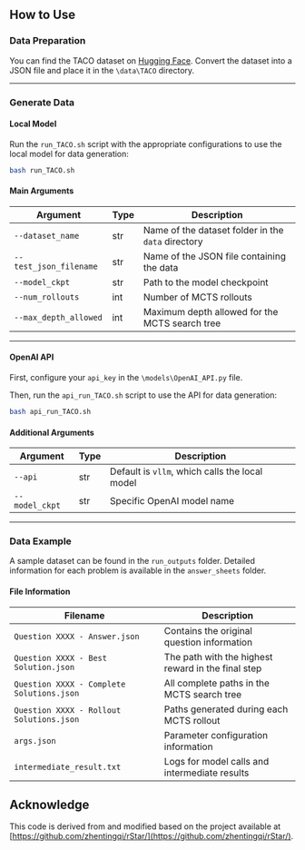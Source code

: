 ## How to Use

### Data Preparation

You can find the TACO dataset on [Hugging Face](https://huggingface.co/datasets/BAAI/TACO). Convert the dataset into a JSON file and place it in the `\data\TACO` directory.

---

### Generate Data

#### Local Model

Run the `run_TACO.sh` script with the appropriate configurations to use the local model for data generation:

```bash
bash run_TACO.sh
```

#### Main Arguments

| Argument              | Type   | Description                             |
|-----------------------|--------|-----------------------------------------|
| `--dataset_name`      | str    | Name of the dataset folder in the `data` directory |
| `--test_json_filename`| str    | Name of the JSON file containing the data |
| `--model_ckpt`        | str    | Path to the model checkpoint            |
| `--num_rollouts`      | int    | Number of MCTS rollouts                 |
| `--max_depth_allowed` | int    | Maximum depth allowed for the MCTS search tree |

---

#### OpenAI API

First, configure your `api_key` in the `\models\OpenAI_API.py` file. 

Then, run the `api_run_TACO.sh` script to use the API for data generation:

```bash
bash api_run_TACO.sh
```

#### Additional Arguments

| Argument              | Type   | Description                             |
|-----------------------|--------|-----------------------------------------|
| `--api`               | str    | Default is `vllm`, which calls the local model |
| `--model_ckpt`        | str    | Specific OpenAI model name              |

--- 

### Data Example

A sample dataset can be found in the `run_outputs` folder. Detailed information for each problem is available in the `answer_sheets` folder.

#### File Information

| Filename                                | Description                             |
|-----------------------------------------|-----------------------------------------|
| `Question XXXX - Answer.json`           | Contains the original question information |
| `Question XXXX - Best Solution.json`    | The path with the highest reward in the final step |
| `Question XXXX - Complete Solutions.json` | All complete paths in the MCTS search tree |
| `Question XXXX - Rollout Solutions.json` | Paths generated during each MCTS rollout |
| `args.json`                             | Parameter configuration information     |
| `intermediate_result.txt`               | Logs for model calls and intermediate results |


## Acknowledge

This code is derived from and modified based on the project available at [https://github.com/zhentingqi/rStar/](https://github.com/zhentingqi/rStar/).
